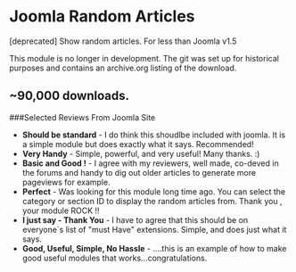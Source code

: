 Joomla Random Articles
======================

[deprecated] Show random articles. For less than Joomla v1.5

This module is no longer in development. The git was set up for historical purposes and contains an archive.org listing of the download.

## **~90,000 downloads**.

###Selected Reviews From Joomla Site

* **Should be standard** - I do think this shoudlbe included with joomla. It is a simple module but does exactly what it says. Recommended!
* **Very Handy** - Simple, powerful, and very useful! Many thanks. :)
* **Basic and Good !** - I agree with my reviewers, well made, co-deved in the forums and handy to dig out older articles to generate more pageviews for example.
* **Perfect** - Was looking for this module long time ago. You can select the category or section ID to display the random articles from. Thank you , your module ROCK !!
* **I just say - Thank You** - I have to agree that this should be on everyone`s list of "must Have" extensions. Simple, and does just what it says.
* **Good, Useful, Simple, No Hassle** - ....this is an example of how to make good useful modules that works...congratulations.


